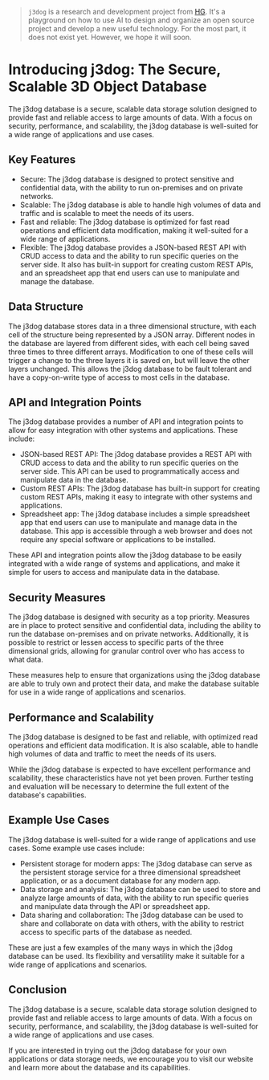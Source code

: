 > `j3dog` is a research and development project from [HG](https://hg.fi). It's a
> playground on how to use AI to design and organize an open source project and
> develop a new useful technology. For the most part, it does not exist yet.
> However, we hope it will soon.

# Introducing j3dog: The Secure, Scalable 3D Object Database

The j3dog database is a secure, scalable data storage solution designed to
provide fast and reliable access to large amounts of data. With a focus on
security, performance, and scalability, the j3dog database is well-suited for a
wide range of applications and use cases.

## Key Features

- Secure: The j3dog database is designed to protect sensitive and confidential
  data, with the ability to run on-premises and on private networks.
- Scalable: The j3dog database is able to handle high volumes of data and
  traffic and is scalable to meet the needs of its users.
- Fast and reliable: The j3dog database is optimized for fast read operations
  and efficient data modification, making it well-suited for a wide range of
  applications.
- Flexible: The j3dog database provides a JSON-based REST API with CRUD access
  to data and the ability to run specific queries on the server side. It also
  has built-in support for creating custom REST APIs, and an spreadsheet app
  that end users can use to manipulate and manage the database.

## Data Structure

The j3dog database stores data in a three dimensional structure, with each cell
of the structure being represented by a JSON array. Different nodes in the
database are layered from different sides, with each cell being saved three
times to three different arrays. Modification to one of these cells will trigger
a change to the three layers it is saved on, but will leave the other layers
unchanged. This allows the j3dog database to be fault tolerant and have a
copy-on-write type of access to most cells in the database.

## API and Integration Points

The j3dog database provides a number of API and integration points to allow for
easy integration with other systems and applications. These include:

- JSON-based REST API: The j3dog database provides a REST API with CRUD access
  to data and the ability to run specific queries on the server side. This API
  can be used to programmatically access and manipulate data in the database.
- Custom REST APIs: The j3dog database has built-in support for creating custom
  REST APIs, making it easy to integrate with other systems and applications.
- Spreadsheet app: The j3dog database includes a simple spreadsheet app that end
  users can use to manipulate and manage data in the database. This app is
  accessible through a web browser and does not require any special software or
  applications to be installed.

These API and integration points allow the j3dog database to be easily
integrated with a wide range of systems and applications, and make it simple for
users to access and manipulate data in the database.

## Security Measures

The j3dog database is designed with security as a top priority. Measures are in
place to protect sensitive and confidential data, including the ability to run
the database on-premises and on private networks. Additionally, it is possible
to restrict or lessen access to specific parts of the three dimensional grids,
allowing for granular control over who has access to what data.

These measures help to ensure that organizations using the j3dog database are
able to truly own and protect their data, and make the database suitable for use
in a wide range of applications and scenarios.

## Performance and Scalability

The j3dog database is designed to be fast and reliable, with optimized read
operations and efficient data modification. It is also scalable, able to handle
high volumes of data and traffic to meet the needs of its users.

While the j3dog database is expected to have excellent performance and
scalability, these characteristics have not yet been proven. Further testing and
evaluation will be necessary to determine the full extent of the database's
capabilities.

## Example Use Cases

The j3dog database is well-suited for a wide range of applications and use
cases. Some example use cases include:

- Persistent storage for modern apps: The j3dog database can serve as the
  persistent storage service for a three dimensional spreadsheet application, or
  as a document database for any modern app.
- Data storage and analysis: The j3dog database can be used to store and analyze
  large amounts of data, with the ability to run specific queries and manipulate
  data through the API or spreadsheet app.
- Data sharing and collaboration: The j3dog database can be used to share and
  collaborate on data with others, with the ability to restrict access to
  specific parts of the database as needed.

These are just a few examples of the many ways in which the j3dog database can
be used. Its flexibility and versatility make it suitable for a wide range of
applications and scenarios.

## Conclusion

The j3dog database is a secure, scalable data storage solution designed to
provide fast and reliable access to large amounts of data. With a focus on
security, performance, and scalability, the j3dog database is well-suited for a
wide range of applications and use cases.

If you are interested in trying out the j3dog database for your own applications
or data storage needs, we encourage you to visit our website and learn more
about the database and its capabilities.
